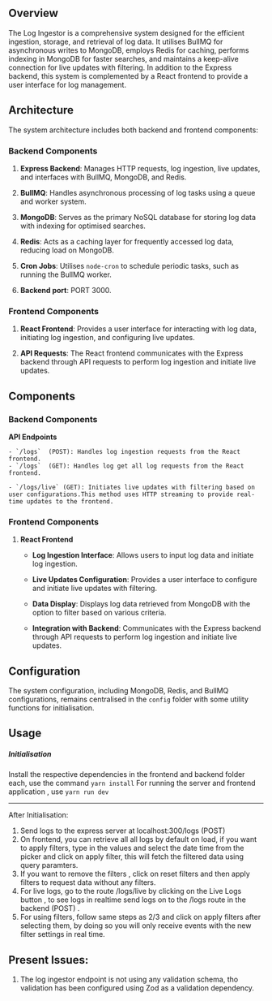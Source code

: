 ## Overview

The Log Ingestor is a comprehensive system designed for the efficient ingestion, storage, and retrieval of log data. It utilises BullMQ for asynchronous writes to MongoDB, employs Redis for caching, performs indexing in MongoDB for faster searches, and maintains a keep-alive connection for live updates with filtering. In addition to the Express backend, this system is complemented by a React frontend to provide a user interface for log management.

## Architecture

The system architecture includes both backend and frontend components:

### Backend Components

1. **Express Backend**: Manages HTTP requests, log ingestion, live updates, and interfaces with BullMQ, MongoDB, and Redis.
    
2. **BullMQ**: Handles asynchronous processing of log tasks using a queue and worker system.
    
3. **MongoDB**: Serves as the primary NoSQL database for storing log data with indexing for optimised searches.
    
4. **Redis**: Acts as a caching layer for frequently accessed log data, reducing load on MongoDB.
    
5. **Cron Jobs**: Utilises `node-cron` to schedule periodic tasks, such as running the BullMQ worker.

5. **Backend port**: PORT 3000.

    

### Frontend Components

1. **React Frontend**: Provides a user interface for interacting with log data, initiating log ingestion, and configuring live updates.
    
2. **API Requests**: The React frontend communicates with the Express backend through API requests to perform log ingestion and initiate live updates.
    

## Components

### Backend Components

 **API Endpoints**
    
    - `/logs`  (POST): Handles log ingestion requests from the React frontend.
    - `/logs`  (GET): Handles log get all log requests from the React frontend.
        
    - `/logs/live` (GET): Initiates live updates with filtering based on user configurations.This method uses HTTP streaming to provide real-time updates to the frontend.
    
        

### Frontend Components

1. **React Frontend**
    
    - **Log Ingestion Interface**: Allows users to input log data and initiate log ingestion.
        
    - **Live Updates Configuration**: Provides a user interface to configure and initiate live updates with filtering.
        
    - **Data Display**: Displays log data retrieved from MongoDB with the option to filter based on various criteria.
        
    - **Integration with Backend**: Communicates with the Express backend through API requests to perform log ingestion and initiate live updates.
        
    
        

## Configuration

The system configuration, including MongoDB, Redis, and BullMQ configurations, remains centralised in the `config` folder with some utility functions for initialisation. 


## Usage

##### Initialisation 
Install the respective dependencies in the frontend and backend folder each,
use the command ``yarn install``
For running the server and frontend application , use ``yarn run dev``



---------------------------------------------------------------------
After Initialisation:

1. Send logs to the express server at localhost:300/logs (POST)
2. On frontend, you can retrieve all all logs by default on load, if you want to apply filters,
   type in the values and select the date time from the picker and click on apply filter, this will fetch the filtered data using query paramters.
3. If you want to remove the filters , click on reset filters and then apply filters to request data without any filters.
4. For live logs, go to the route /logs/live by clicking on the Live Logs button , to see logs in realtime send logs on to the /logs route in the backend (POST) . 
5. For using filters, follow same steps as 2/3 and click on apply filters after selecting them, by doing so you will only receive events with the new filter settings in real time.








## Present Issues:
1. The log ingestor endpoint is not using any validation schema, tho validation  has been configured using Zod as a validation dependency.